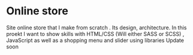 # Online store
Site online store that I make from scratch . Its design, architecture. In this proekt I want to show skills with HTML/CSS (Will either SASS or SCSS) , JavaScript as well as a shopping menu and slider using libraries
Update soon
